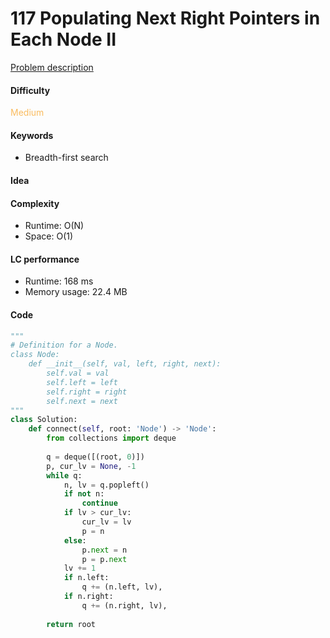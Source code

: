 117 Populating Next Right Pointers in Each Node II
=======================
[Problem description](https://leetcode.com/problems/populating-next-right-pointers-in-each-node-ii/)

#### Difficulty
<span style="color:#FABC60">Medium</span>

#### Keywords
- Breadth-first search

#### Idea


#### Complexity
- Runtime: O(N)
- Space: O(1)

#### LC performance
- Runtime: 168 ms
- Memory usage: 22.4 MB

#### Code
```python
"""
# Definition for a Node.
class Node:
    def __init__(self, val, left, right, next):
        self.val = val
        self.left = left
        self.right = right
        self.next = next
"""
class Solution:
    def connect(self, root: 'Node') -> 'Node':
        from collections import deque
        
        q = deque([(root, 0)])
        p, cur_lv = None, -1
        while q:
            n, lv = q.popleft()
            if not n:
                continue
            if lv > cur_lv:
                cur_lv = lv
                p = n
            else:
                p.next = n
                p = p.next
            lv += 1
            if n.left:
                q += (n.left, lv),
            if n.right:
                q += (n.right, lv),
        
        return root
```